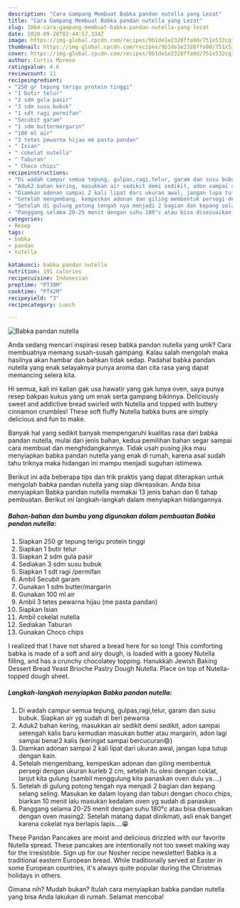 ```yaml
---
description: "Cara Gampang Membuat Babka pandan nutella yang Lezat"
title: "Cara Gampang Membuat Babka pandan nutella yang Lezat"
slug: 1864-cara-gampang-membuat-babka-pandan-nutella-yang-lezat
date: 2020-09-28T02:44:57.334Z
image: https://img-global.cpcdn.com/recipes/9b1de1e2320ffa9d/751x532cq70/babka-pandan-nutella-foto-resep-utama.jpg
thumbnail: https://img-global.cpcdn.com/recipes/9b1de1e2320ffa9d/751x532cq70/babka-pandan-nutella-foto-resep-utama.jpg
cover: https://img-global.cpcdn.com/recipes/9b1de1e2320ffa9d/751x532cq70/babka-pandan-nutella-foto-resep-utama.jpg
author: Curtis Moreno
ratingvalue: 4.6
reviewcount: 11
recipeingredient:
- "250 gr tepung terigu protein tinggi"
- "1 butir telur"
- "2 sdm gula pasir"
- "3 sdm susu bubuk"
- "1 sdt ragi permifan"
- "Secubit garam"
- "1 sdm buttermargarin"
- "100 ml air"
- "3 tetes pewarna hijau me pasta pandan"
- " Isian"
- " cokelat nutella"
- " Taburan"
- " Choco chips"
recipeinstructions:
- "Di wadah campur semua tepung, gulpas,ragi,telur, garam dan susu bubuk. Siapkan air yg sudah di beri pewarna"
- "Aduk2 bahan kering, masukkan air sedikit demi sedikit, adon sampai setengah kalis baru kemudian masukan butter atau margarin, adon lagi sampai benar2 kalis (keringat sampai bercucuran😄)"
- "Diamkan adonan sampai 2 kali lipat dari ukuran awal, jangan lupa tutup dengan kain."
- "Setelah mengembang, kempeskan adonan dan giling membentuk persegi dengan ukuran kurleb 2 cm, setelah itu olesi dengan coklat, lanjut kita gulung (sambil menggulung kita panaskan oven dulu ya....)"
- "Setelah di gulung potong tengah nya menjadi 2 bagian dan kepang selang seling. Masukan ke dalam loyang dan taburi dengan choco chips, biarkan 10 menit lalu masukan kedalam oven yg sudah di panaskan"
- "Panggang selama 20-25 menit dengan suhu 180°c atau bisa disesuaikan dengan oven masing2. Setelah matang dapat dinikmati, asli enak banget karena cokelat nya berlapis lapis....😁"
categories:
- Resep
tags:
- babka
- pandan
- nutella

katakunci: babka pandan nutella 
nutrition: 191 calories
recipecuisine: Indonesian
preptime: "PT30M"
cooktime: "PT42M"
recipeyield: "3"
recipecategory: Lunch

---
```



![Babka pandan nutella](https://img-global.cpcdn.com/recipes/9b1de1e2320ffa9d/751x532cq70/babka-pandan-nutella-foto-resep-utama.jpg)

Anda sedang mencari inspirasi resep babka pandan nutella yang unik? Cara membuatnya memang susah-susah gampang. Kalau salah mengolah maka hasilnya akan hambar dan bahkan tidak sedap. Padahal babka pandan nutella yang enak selayaknya punya aroma dan cita rasa yang dapat memancing selera kita.

Hi semua, kali ini kalian gak usa hawatir yang gak lunya oven, saya punya resep bakpao kukus yang um enak serta gampang bikinnya. Deliciously sweet and addictive bread swirled with Nutella and topped with buttery cinnamon crumbles! These soft fluffy Nutella babka buns are simply delicious and fun to make.

Banyak hal yang sedikit banyak mempengaruhi kualitas rasa dari babka pandan nutella, mulai dari jenis bahan, kedua pemilihan bahan segar sampai cara membuat dan menghidangkannya. Tidak usah pusing jika mau menyiapkan babka pandan nutella yang enak di rumah, karena asal sudah tahu triknya maka hidangan ini mampu menjadi suguhan istimewa.


Berikut ini ada beberapa tips dan trik praktis yang dapat diterapkan untuk mengolah babka pandan nutella yang siap dikreasikan. Anda bisa menyiapkan Babka pandan nutella memakai 13 jenis bahan dan 6 tahap pembuatan. Berikut ini langkah-langkah dalam menyiapkan hidangannya.

<!--inarticleads1-->

##### Bahan-bahan dan bumbu yang digunakan dalam pembuatan Babka pandan nutella:

1. Siapkan 250 gr tepung terigu protein tinggi
1. Siapkan 1 butir telur
1. Siapkan 2 sdm gula pasir
1. Sediakan 3 sdm susu bubuk
1. Siapkan 1 sdt ragi /permifan
1. Ambil Secubit garam
1. Gunakan 1 sdm butter/margarin
1. Gunakan 100 ml air
1. Ambil 3 tetes pewarna hijau (me pasta pandan)
1. Siapkan  Isian
1. Ambil  cokelat nutella
1. Sediakan  Taburan
1. Gunakan  Choco chips


I realized that I have not shared a bread here for so long! This comforting babka is made of a soft and airy dough, is loaded with a gooey Nutella filling, and has a crunchy chocolatey topping. Hanukkah Jewish Baking Dessert Bread Yeast Brioche Pastry Dough Nutella. Place on top of Nutella-topped dough sheet. 

<!--inarticleads2-->

##### Langkah-langkah menyiapkan Babka pandan nutella:

1. Di wadah campur semua tepung, gulpas,ragi,telur, garam dan susu bubuk. Siapkan air yg sudah di beri pewarna
1. Aduk2 bahan kering, masukkan air sedikit demi sedikit, adon sampai setengah kalis baru kemudian masukan butter atau margarin, adon lagi sampai benar2 kalis (keringat sampai bercucuran😄)
1. Diamkan adonan sampai 2 kali lipat dari ukuran awal, jangan lupa tutup dengan kain.
1. Setelah mengembang, kempeskan adonan dan giling membentuk persegi dengan ukuran kurleb 2 cm, setelah itu olesi dengan coklat, lanjut kita gulung (sambil menggulung kita panaskan oven dulu ya....)
1. Setelah di gulung potong tengah nya menjadi 2 bagian dan kepang selang seling. Masukan ke dalam loyang dan taburi dengan choco chips, biarkan 10 menit lalu masukan kedalam oven yg sudah di panaskan
1. Panggang selama 20-25 menit dengan suhu 180°c atau bisa disesuaikan dengan oven masing2. Setelah matang dapat dinikmati, asli enak banget karena cokelat nya berlapis lapis....😁


These Pandan Pancakes are moist and delicious drizzled with our favorite Nutella spread. These pancakes are intentionally not too sweet making way for the irresistible. Sign up for our Nosher recipe newsletter! Babka is a traditional eastern European bread. While traditionally served at Easter in some European countries, it&#39;s always quite popular during the Christmas holidays in others. 

Gimana nih? Mudah bukan? Itulah cara menyiapkan babka pandan nutella yang bisa Anda lakukan di rumah. Selamat mencoba!
